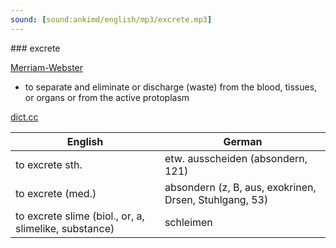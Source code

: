 ```yaml
---
sound: [sound:ankimd/english/mp3/excrete.mp3]
---
```


\### excrete

[Merriam-Webster](https://www.merriam-webster.com/dictionary/excrete)

- to separate and eliminate or discharge (waste) from the blood, tissues, or organs or from the active protoplasm

[dict.cc](https://www.dict.cc/excrete)

| English        | German       |
| -------------- | ------------ |
| to excrete sth. | etw. ausscheiden (absondern, 121) |
| to excrete (med.) | absondern (z, B, aus, exokrinen, Drsen, Stuhlgang, 53) |
| to excrete slime (biol., or, a, slimelike, substance) | schleimen |
